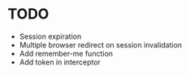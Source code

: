 # TODO
- Session expiration
- Multiple browser redirect on session invalidation
- Add remember-me function
- Add token in interceptor
